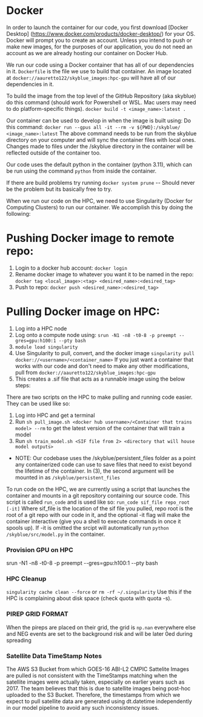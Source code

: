 # Docker

In order to launch the container for our code, you first download [Docker Desktop] (https://www.docker.com/products/docker-desktop/)
for your OS. Docker will prompt you to create an account. Unless you intend to push or make new images, for the purposes of our application, you do not need an account as we are already hosting our container on Docker Hub.

We run our code using a Docker container that has all of our dependencies in it. `Dockerfile` is the file we use
to build that container. An image located at `docker://aauretto122/skyblue_images:hpc-gpu` will have all of our dependencies in it.

To build the image from the top level of the GitHub Repository (aka skyblue) do this command (should work for Powershell or WSL. Mac
users may need to do platform-specific things).
`docker build -t <image_name>:latest .`

Our container can be used to develop in when the image is built using:
Do this command: `docker run --gpus all -it --rm -v ${PWD}:/skyblue/ <image_name>:latest`
The above command needs to be run from the skyblue directory on your computer and will sync the container files with local ones. Changes
made to files under the /skyblue directory in the container will be reflected outside of the container too.

Our code uses the default python in the container (python 3.11), which can be run using the command `python` from inside the container.

If there are build problems try running `docker system prune` -- Should never be the problem but its basically free to try.

When we run our code on the HPC, we need to use Singularity (Docker for Computing Clusters) to run our container.
We accomplish this by doing the following:

# Pushing Docker image to remote repo:
1) Login to a docker hub account: `docker login`
2) Rename docker image to whatever you want it to be named in the repo: `docker tag <local_image>:<tag> <desired_name>:<desired_tag>`
3) Push to repo: `docker push <desired_name>:<desired_tag>`

# Pulling Docker image on HPC:
1) Log into a HPC node
2) Log onto a compute node using: `srun -N1 -n8 -t0-8 -p preempt --gres=gpu:h100:1 --pty bash`
3) `module load singularity`
4) Use Singularity to pull, convert, and the docker image
   `singularity pull docker://<username>/<container_name>`
   If you just want a container that works with our code and don't need to make any other
   modifications, pull from `docker://aauretto122/skyblue_images:hpc-gpu`
5) This creates a .sif file that acts as a runnable image using the below steps:

There are two scripts on the HPC to make pulling and running code easier. They can be used like so: 
1) Log into HPC and get a terminal
2) Run `sh pull_image.sh <docker hub username>/<Container that trains model> --rm` 
   to get the latest version of the container that will train a model
3) Run `sh train_model.sh <SIF file from 2> <directory that will house model outputs>`
* NOTE: Our codebase uses the /skyblue/persistent_files folder as a point any containerized code
        can use to save files that need to exist beyond the lifetime of the container. In (3), 
        the second argument will be mounted in as `/skyblue/persistent_files`

To run code on the HPC, we are currently using a script that launches the container and mounts in a 
git repository containing our source code. This script is called `run_code` and is used like so:
`run_code sif_file repo_root [-it]`
Where sif_file is the location of the sif file you pulled, repo root is the root of a git repo with
our code in it, and the optional -it flag will make the container interactive (give you a shell to
execute commands in once it spools up). If -it is omitted the srcipt will automatically run
`python /skyblue/src/model.py` in the container.

### Provision GPU on HPC
srun -N1 -n8 -t0-8 -p preempt --gres=gpu:h100:1 --pty bash

### HPC Cleanup
`singularity cache clean --force`
or
`rm -rf ~/.singularity`
Use this if the HPC is complaining about disk space (check quota with quota -s).

### PIREP GRID FORMAT ###
When the pireps are placed on their grid, the grid is `np.nan` everywhere else and NEG events are set to the background risk and will be later 0ed during spreading

### Satellite Data TimeStamp Notes

The AWS S3 Bucket from which GOES-16 ABI-L2 CMPIC Sattelite Images are pulled is not consistent with the TimeStamps matching when the satellite images were actually taken,
especially on earlier years such as 2017. The team believes that this is due to satellite images being post-hoc uploaded to the S3 Bucket. Therefore, the timestamps from which we expect to pull satellite data are generated using dt.datetime independently in our model pipeline to avoid any such inconsistency issues.